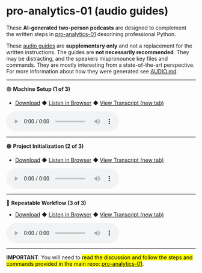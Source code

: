 # pro-analytics-01 (audio guides)

These **AI-generated two-person podcasts** are designed to complement the written steps in [pro-analytics-01](https://github.com/denisecase/pro-analytics-01) descrining professional Python.

These [audio guides](https://denisecase.github.io/pro-analytics-01-audio-guides/) are **supplementary only** and not a replacement for the written instructions. 
The guides are **not necessarily recommended**. 
They may be distracting, and the speakers mispronounce key files and commands.
They are mostly interesting from a state-of-the-art perspective.
For more information about how they were generated see [AUDIO.md](AUDIO.md).

---

🟢 **Machine Setup (1 of 3)**
- [Download](https://raw.githubusercontent.com/denisecase/pro-analytics-01-audio-guides/main/audio_guide_1.mp3) ◆ [Listen in Browser](https://denisecase.github.io/pro-analytics-01-audio-guides/) ◆ [View Transcript (new tab)](transcripts/audio_guide_1.txt)

<audio controls>
  <source src="https://raw.githubusercontent.com/denisecase/pro-analytics-01-audio-guides/main/audio_guide_1.mp3" type="audio/mpeg">
  Your browser does not support the audio element. Try clicking "Listen in Browser" above.
</audio>



---

🟠 **Project Initialization (2 of 3)**
- [Download](https://raw.githubusercontent.com/denisecase/pro-analytics-01-audio-guides/main/audio_guide_2.mp3) ◆ [Listen in Browser](https://denisecase.github.io/pro-analytics-01-audio-guides/) ◆ [View Transcript (new tab)](transcripts/audio_guide_2.txt)

<audio controls>
  <source src="https://raw.githubusercontent.com/denisecase/pro-analytics-01-audio-guides/main/audio_guide_2.mp3" type="audio/mpeg">
  Your browser does not support the audio element. Try clicking "Listen in Browser" above.
</audio>


---

🔵 **Repeatable Workflow (3 of 3)**
- [Download](https://raw.githubusercontent.com/denisecase/pro-analytics-01-audio-guides/main/audio_guide_3.mp3) ◆ [Listen in Browser](https://denisecase.github.io/pro-analytics-01-audio-guides/) ◆ [View Transcript (new tab)](transcripts/audio_guide_3.txt)

<audio controls>
  <source src="https://raw.githubusercontent.com/denisecase/pro-analytics-01-audio-guides/main/audio_guide_3.mp3" type="audio/mpeg">
  Your browser does not support the audio element. Try clicking "Listen in Browser" above.
</audio>

---
**IMPORTANT**: You will need to <mark>read the discussion and follow the steps and commands provided in the main repo: </mark>[<mark>pro-analytics-01</mark>](https://github.com/denisecase/pro-analytics-01).
